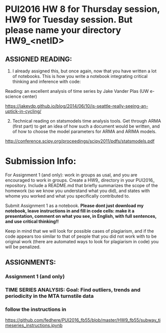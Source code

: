 # PUI2016 HW 8 for Thursday session, HW9 for Tuesday session. But please name your directory HW9_\<netID>

## ASSIGNED READING:

1. I already assigned this, but once again, now that you have written a lot of notebooks. This is how you write a notebook integrating critical thinking and inference with code:

Reading: an excellent analysis of time series 
by Jake Vander Plas
(UW e-science center)

https://jakevdp.github.io/blog/2014/06/10/is-seattle-really-seeing-an-uptick-in-cycling/




2. Technical reading on statsmodels time analysis tools. Get through ARMA (first part) to get an idea of how such a document would be written, and of how to choose the model parameters for ARMA and ARIMA models.

http://conference.scipy.org/proceedings/scipy2011/pdfs/statsmodels.pdf


# Submission Info:


For Assignment 1 (and only): work in groups as usal, and you are encouraged to work in groups. Create a HW9_<nyuID> directory in your PUI2016_<nyuID> repository. Include a README.md that briefly summarizes the scope of the homework (so we know you understand what you did), and states with whome you worked and what you specifically contributed to.

Submit Assignment 1 as a notebook. **Please dont just download my notebook, leave instructions in and fill in code cells: make it a presentation, comment on what you see, in English, with full sentences, and use critical thinking!!** 

Keep in mind that we will look for possible cases of plagiarism, and if the code appears too similar to that of people that you did not work with to be original work (there are automated ways to look for plagiarism in code) you will be penalized.


## ASSIGNMENTS:

###  Assignment 1 (and only)

### TIME SERIES ANALYSIS: Goal: Find outliers, trends and periodicity in the MTA turnstile data
### follow the instructions in 
https://github.com/fedhere/PUI2016_fb55/blob/master/HW9_fb55/subway_timeseries_instructions.ipynb
